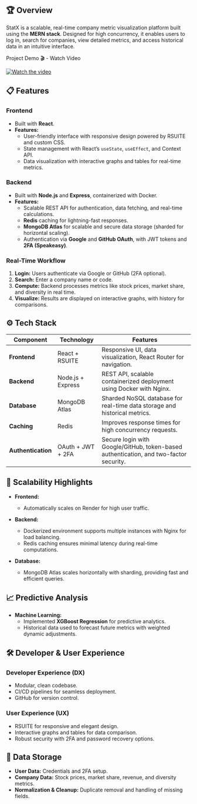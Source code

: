 ## 🏆 Overview  
StatX is a scalable, real-time company metric visualization platform built using the **MERN stack**. Designed for high concurrency, it enables users to log in, search for companies, view detailed metrics, and access historical data in an intuitive interface.

Project Demo 🎬 - Watch Video

[![Watch the video](https://img.youtube.com/vi/VIDEO_ID/maxresdefault.jpg)](https://www.youtube.com/watch?v=VIDEO_ID)

## 📋 Features  

### **Frontend**  
- Built with **React**.  
- **Features:**  
  - User-friendly interface with responsive design powered by RSUITE and custom CSS.  
  - State management with React’s `useState`, `useEffect`, and Context API.  
  - Data visualization with interactive graphs and tables for real-time metrics.  

### **Backend**  
- Built with **Node.js** and **Express**, containerized with Docker.  
- **Features:**  
  - Scalable REST API for authentication, data fetching, and real-time calculations.  
  - **Redis** caching for lightning-fast responses.  
  - **MongoDB Atlas** for scalable and secure data storage (sharded for horizontal scaling).  
  - Authentication via **Google** and **GitHub OAuth**, with JWT tokens and **2FA (Speakeasy)**.  

### **Real-Time Workflow**  
1. **Login:** Users authenticate via Google or GitHub (2FA optional).  
2. **Search:** Enter a company name or code.  
3. **Compute:** Backend processes metrics like stock prices, market share, and diversity in real time.  
4. **Visualize:** Results are displayed on interactive graphs, with history for comparisons.  


## ⚙️ Tech Stack  

| Component       | Technology        | Features                                                                                 |
|------------------|-------------------|-----------------------------------------------------------------------------------------|
| **Frontend**    | React + RSUITE    | Responsive UI, data visualization, React Router for navigation.                         |
| **Backend**     | Node.js + Express | REST API, scalable containerized deployment using Docker with Nginx.                    |
| **Database**    | MongoDB Atlas     | Sharded NoSQL database for real-time data storage and historical metrics.                |
| **Caching**     | Redis             | Improves response times for high concurrency requests.                                   |
| **Authentication** | OAuth + JWT + 2FA | Secure login with Google/GitHub, token-based authentication, and two-factor security.   |


## 🚀 Scalability Highlights  

- **Frontend:**  
  - Automatically scales on Render for high user traffic.  

- **Backend:**  
  - Dockerized environment supports multiple instances with Nginx for load balancing.  
  - Redis caching ensures minimal latency during real-time computations.  

- **Database:**  
  - MongoDB Atlas scales horizontally with sharding, providing fast and efficient queries.  


## 📈 Predictive Analysis  

- **Machine Learning:**  
  - Implemented **XGBoost Regression** for predictive analytics.  
  - Historical data used to forecast future metrics with weighted dynamic adjustments.  


## 🛠️ Developer & User Experience  

### **Developer Experience (DX)**  
- Modular, clean codebase.  
- CI/CD pipelines for seamless deployment.  
- GitHub for version control.  

### **User Experience (UX)**  
- RSUITE for responsive and elegant design.  
- Interactive graphs and tables for data comparison.  
- Robust security with 2FA and password recovery options.  

## 📂 Data Storage  

- **User Data:** Credentials and 2FA setup.  
- **Company Data:** Stock prices, market share, revenue, and diversity metrics.  
- **Normalization & Cleanup:** Duplicate removal and handling of missing fields.  

